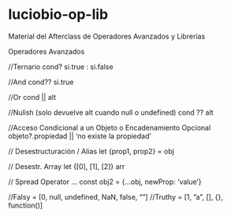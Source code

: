 # luciobio-op-lib
Material del Afterclass de Operadores Avanzados y Librerías

Operadores Avanzados

//Ternario
cond? si.true : si.false

//And
cond?? si.true

//Or
cond || alt

//Nulish (solo devuelve alt cuando null o undefined)
cond ?? alt

//Acceso Condicional a un Objeto o Encadenamiento Opcional
objeto?.propiedad || ‘no existe la propiedad’

// Desestructuración / Alias
let {prop1, prop2} = obj

// Desestr. Array
let {[0], [1], [2]} arr

// Spread Operator …
const obj2 = {...obj, newProp: ‘value’}

//Falsy = [0, null, undefined, NaN, false, “”]
//Truthy = [1, ”a”, [], {}, function()]
